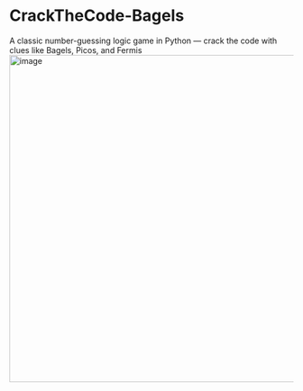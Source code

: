 # CrackTheCode-Bagels
A classic number-guessing logic game in Python — crack the code with clues like Bagels, Picos, and Fermis
<img width="858" height="581" alt="image" src="https://github.com/user-attachments/assets/3d392486-0f2e-4710-8228-74edb08fcf32" />

